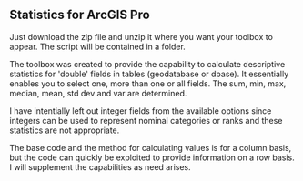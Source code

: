 ## Statistics for ArcGIS Pro ##

Just download the zip file and unzip it where you want your toolbox to appear.  The script will be contained in a folder.

The toolbox was created to provide the capability to calculate descriptive statistics for 'double' fields in tables (geodatabase or dbase).  It essentially enables you to select one, more than one or all fields.  The sum, min, max, median, mean, std dev and var are determined.  

I have intentially left out integer fields from the available options since integers can be used to represent nominal categories or ranks and these statistics are not appropriate.

The base code and the method for calculating values is for a column basis, but the code can quickly be exploited to provide information on a row basis.  I will supplement the capabilities as need arises.
